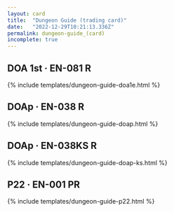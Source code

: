 ```yaml
---
layout: card
title:  "Dungeon Guide (trading card)"
date:   "2022-12-29T10:21:13.336Z"
permalink: dungeon-guide_(card)
incomplete: true
---
```


## DOA 1st &middot; EN-081 R

{% include templates/dungeon-guide-doa1e.html %}


## DOAp &middot; EN-038 R

{% include templates/dungeon-guide-doap.html %}


## DOAp &middot; EN-038KS R

{% include templates/dungeon-guide-doap-ks.html %}


## P22 &middot; EN-001 PR

{% include templates/dungeon-guide-p22.html %}
